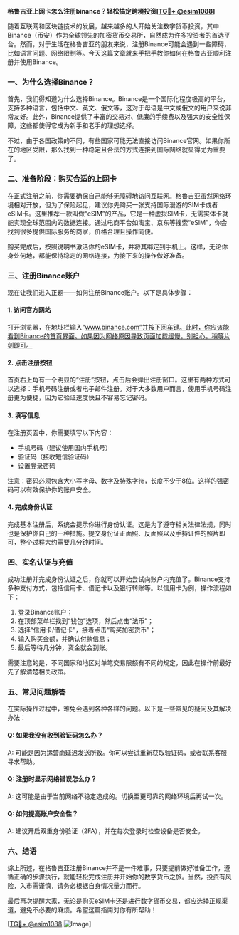 **格鲁吉亚上网卡怎么注册binance？轻松搞定跨境投资[[TG💪+ @esim1088](https://t.me/s/esim1088)]**

随着互联网和区块链技术的发展，越来越多的人开始关注数字货币投资，其中Binance（币安）作为全球领先的加密货币交易所，自然成为许多投资者的首选平台。然而，对于生活在格鲁吉亚的朋友来说，注册Binance可能会遇到一些障碍，比如语言问题、网络限制等。今天这篇文章就来手把手教你如何在格鲁吉亚顺利注册并使用Binance。

### **一、为什么选择Binance？**
首先，我们得知道为什么选择Binance。Binance是一个国际化程度极高的平台，支持多种语言，包括中文、英文、俄文等，这对于母语是中文或俄文的用户来说非常友好。此外，Binance提供了丰富的交易对、低廉的手续费以及强大的安全性保障，这些都使得它成为新手和老手的理想选择。

不过，由于各国政策的不同，有些国家可能无法直接访问Binance官网。如果你所在的地区受限，那么找到一种稳定且合法的方式连接到国际网络就显得尤为重要了。

### **二、准备阶段：购买合适的上网卡**
在正式注册之前，你需要确保自己能够无障碍地访问互联网。格鲁吉亚虽然网络环境相对开放，但为了保险起见，建议你先购买一张支持国际漫游的SIM卡或者eSIM卡。这里推荐一款叫做“eSIM”的产品，它是一种虚拟SIM卡，无需实体卡就能实现全球范围内的数据连接。通过电商平台如淘宝、京东等搜索“eSIM”，你会找到很多提供国际服务的商家，价格合理且操作简便。

购买完成后，按照说明书激活你的eSIM卡，并将其绑定到手机上。这样，无论你身处何地，都能保持稳定的网络连接，为接下来的操作做好准备。

### **三、注册Binance账户**
现在让我们进入正题——如何注册Binance账户。以下是具体步骤：

#### **1. 访问官方网站**
打开浏览器，在地址栏输入“www.binance.com”并按下回车键。此时，你应该能看到Binance的首页界面。如果因为网络原因导致页面加载缓慢，别担心，稍等片刻即可。

#### **2. 点击注册按钮**
首页右上角有一个明显的“注册”按钮，点击后会弹出注册窗口。这里有两种方式可以选择：手机号码注册或者电子邮件注册。对于大多数用户而言，使用手机号码注册更为便捷，因为它验证速度快且不容易忘记密码。

#### **3. 填写信息**
在注册页面中，你需要填写以下内容：
- 手机号码（建议使用国内手机号）
- 验证码（接收短信验证码）
- 设置登录密码

注意：密码必须包含大小写字母、数字及特殊字符，长度不少于8位。这样的强密码可以有效保护你的账户安全。

#### **4. 完成身份认证**
完成基本注册后，系统会提示你进行身份认证。这是为了遵守相关法律法规，同时也是保护你自己的一种措施。提交身份证正面照、反面照以及手持证件的照片即可，整个过程大约需要几分钟时间。

### **四、实名认证与充值**
成功注册并完成身份认证之后，你就可以开始尝试向账户内充值了。Binance支持多种支付方式，包括信用卡、借记卡以及银行转账等。以信用卡为例，操作流程如下：

1. 登录Binance账户；
2. 在顶部菜单栏找到“钱包”选项，然后点击“法币”；
3. 选择“信用卡/借记卡”，接着点击“购买加密货币”；
4. 输入购买金额，并确认付款信息；
5. 最后等待几分钟，资金就会到账。

需要注意的是，不同国家和地区对单笔交易限额有不同的规定，因此在操作前最好先了解清楚相关政策。

### **五、常见问题解答**
在实际操作过程中，难免会遇到各种各样的问题。以下是一些常见的疑问及其解决办法：

#### **Q: 如果我没有收到验证码怎么办？**
A: 可能是因为运营商延迟发送所致。你可以尝试重新获取验证码，或者联系客服寻求帮助。

#### **Q: 注册时显示网络错误怎么办？**
A: 这可能是由于当前网络不稳定造成的。切换至更可靠的网络环境后再试一次。

#### **Q: 如何提高账户安全性？**
A: 建议开启双重身份验证（2FA），并在每次登录时检查设备是否安全。

### **六、结语**
综上所述，在格鲁吉亚注册Binance并不是一件难事，只要提前做好准备工作，遵循正确的步骤执行，就能轻松完成注册并开始你的数字货币之旅。当然，投资有风险，入市需谨慎，请务必根据自身情况量力而行。

最后再次提醒大家，无论是购买eSIM卡还是进行数字货币交易，都应选择正规渠道，避免不必要的麻烦。希望这篇指南对你有所帮助！

[[TG💪+ @esim1088](https://t.me/s/esim1088) ![Image](https://i.postimg.cc/4NQfJmqS/Snipaste-2025-05-13-00-14-12.png)]